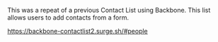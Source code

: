 This was a repeat of a previous Contact List using Backbone. This list allows users to add contacts from a form. 

https://backbone-contactlist2.surge.sh/#people

